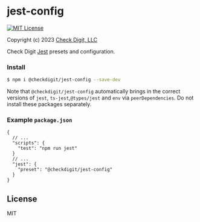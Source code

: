 # jest-config

[![MIT License](https://img.shields.io/github/license/checkdigit/jest-config)](https://github.com/checkdigit/jest-config/blob/master/LICENSE.txt)

Copyright (c) 2023 [Check Digit, LLC](https://checkdigit.com)

Check Digit [Jest](https://jestjs.io/) presets and configuration.

### Install

```bash
$ npm i @checkdigit/jest-config --save-dev
```

Note that `@checkdigit/jest-config` automatically brings in the correct versions of
`jest`, `ts-jest`,`@types/jest` and `env` via `peerDependencies`. Do not install these packages separately.

### Example `package.json`

```jsonc
{
  // ...
  "scripts": {
    "test": "npm run jest"
  }
  // ...
  "jest": {
    "preset": "@checkdigit/jest-config"
  }
}
```

## License

MIT
